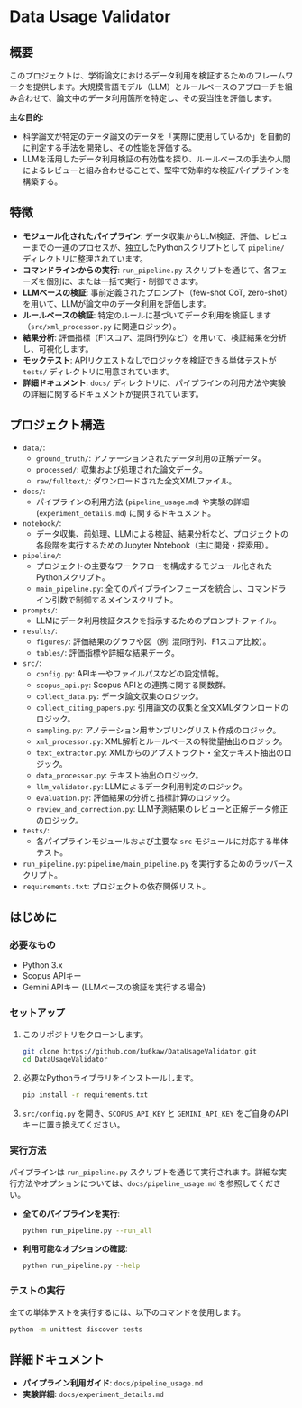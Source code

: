 # Data Usage Validator

## 概要
このプロジェクトは、学術論文におけるデータ利用を検証するためのフレームワークを提供します。大規模言語モデル（LLM）とルールベースのアプローチを組み合わせて、論文中のデータ利用箇所を特定し、その妥当性を評価します。

**主な目的:**
*   科学論文が特定のデータ論文のデータを「実際に使用しているか」を自動的に判定する手法を開発し、その性能を評価する。
*   LLMを活用したデータ利用検証の有効性を探り、ルールベースの手法や人間によるレビューと組み合わせることで、堅牢で効率的な検証パイプラインを構築する。

## 特徴
- **モジュール化されたパイプライン**: データ収集からLLM検証、評価、レビューまでの一連のプロセスが、独立したPythonスクリプトとして `pipeline/` ディレクトリに整理されています。
- **コマンドラインからの実行**: `run_pipeline.py` スクリプトを通じて、各フェーズを個別に、または一括で実行・制御できます。
- **LLMベースの検証**: 事前定義されたプロンプト（few-shot CoT, zero-shot）を用いて、LLMが論文中のデータ利用を評価します。
- **ルールベースの検証**: 特定のルールに基づいてデータ利用を検証します（`src/xml_processor.py` に関連ロジック）。
- **結果分析**: 評価指標（F1スコア、混同行列など）を用いて、検証結果を分析し、可視化します。
- **モックテスト**: APIリクエストなしでロジックを検証できる単体テストが `tests/` ディレクトリに用意されています。
- **詳細ドキュメント**: `docs/` ディレクトリに、パイプラインの利用方法や実験の詳細に関するドキュメントが提供されています。

## プロジェクト構造

- `data/`:
    - `ground_truth/`: アノテーションされたデータ利用の正解データ。
    - `processed/`: 収集および処理された論文データ。
    - `raw/fulltext/`: ダウンロードされた全文XMLファイル。
- `docs/`:
    - パイプラインの利用方法 (`pipeline_usage.md`) や実験の詳細 (`experiment_details.md`) に関するドキュメント。
- `notebook/`:
    - データ収集、前処理、LLMによる検証、結果分析など、プロジェクトの各段階を実行するためのJupyter Notebook（主に開発・探索用）。
- `pipeline/`:
    - プロジェクトの主要なワークフローを構成するモジュール化されたPythonスクリプト。
    - `main_pipeline.py`: 全てのパイプラインフェーズを統合し、コマンドライン引数で制御するメインスクリプト。
- `prompts/`:
    - LLMにデータ利用検証タスクを指示するためのプロンプトファイル。
- `results/`:
    - `figures/`: 評価結果のグラフや図（例: 混同行列、F1スコア比較）。
    - `tables/`: 評価指標や詳細な結果データ。
- `src/`:
    - `config.py`: APIキーやファイルパスなどの設定情報。
    - `scopus_api.py`: Scopus APIとの連携に関する関数群。
    - `collect_data.py`: データ論文収集のロジック。
    - `collect_citing_papers.py`: 引用論文の収集と全文XMLダウンロードのロジック。
    - `sampling.py`: アノテーション用サンプリングリスト作成のロジック。
    - `xml_processor.py`: XML解析とルールベースの特徴量抽出のロジック。
    - `text_extractor.py`: XMLからのアブストラクト・全文テキスト抽出のロジック。
    - `data_processor.py`: テキスト抽出のロジック。
    - `llm_validator.py`: LLMによるデータ利用判定のロジック。
    - `evaluation.py`: 評価結果の分析と指標計算のロジック。
    - `review_and_correction.py`: LLM予測結果のレビューと正解データ修正のロジック。
- `tests/`:
    - 各パイプラインモジュールおよび主要な `src` モジュールに対応する単体テスト。
- `run_pipeline.py`: `pipeline/main_pipeline.py` を実行するためのラッパースクリプト。
- `requirements.txt`: プロジェクトの依存関係リスト。

## はじめに

### 必要なもの
- Python 3.x
- Scopus APIキー
- Gemini APIキー (LLMベースの検証を実行する場合)

### セットアップ
1. このリポジトリをクローンします。
   ```bash
   git clone https://github.com/ku6kaw/DataUsageValidator.git
   cd DataUsageValidator
   ```
2. 必要なPythonライブラリをインストールします。
   ```bash
   pip install -r requirements.txt
   ```
3. `src/config.py` を開き、`SCOPUS_API_KEY` と `GEMINI_API_KEY` をご自身のAPIキーに置き換えてください。

### 実行方法
パイプラインは `run_pipeline.py` スクリプトを通じて実行されます。詳細な実行方法やオプションについては、`docs/pipeline_usage.md` を参照してください。

*   **全てのパイプラインを実行**:
    ```bash
    python run_pipeline.py --run_all
    ```
*   **利用可能なオプションの確認**:
    ```bash
    python run_pipeline.py --help
    ```

### テストの実行
全ての単体テストを実行するには、以下のコマンドを使用します。
```bash
python -m unittest discover tests
```

## 詳細ドキュメント

*   **パイプライン利用ガイド**: `docs/pipeline_usage.md`
*   **実験詳細**: `docs/experiment_details.md`


